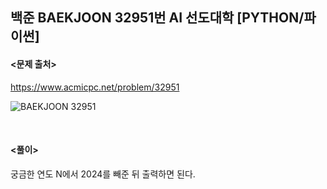 ## 백준 BAEKJOON 32951번 AI 선도대학 [PYTHON/파이썬]

#### <문제 출처><br>
https://www.acmicpc.net/problem/32951

![BAEKJOON 32951](https://img1.daumcdn.net/thumb/R1280x0/?scode=mtistory2&fname=https%3A%2F%2Fblog.kakaocdn.net%2Fdn%2FKQAuD%2FbtsMD1jGBCm%2Fm92beBqAZpYeYP0gzGX5ck%2Fimg.png)

<br>

#### <풀이><br>

궁금한 연도 N에서 2024를 빼준 뒤 출력하면 된다.  